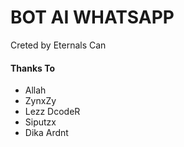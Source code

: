 # BOT AI WHATSAPP
Creted by Eternals Can


#### Thanks To
- Allah
- ZynxZy
- Lezz DcodeR
- Siputzx
- Dika Ardnt
